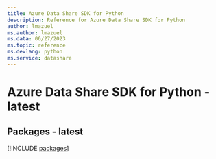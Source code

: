 ```yaml
---
title: Azure Data Share SDK for Python
description: Reference for Azure Data Share SDK for Python
author: lmazuel
ms.author: lmazuel
ms.data: 06/27/2023
ms.topic: reference
ms.devlang: python
ms.service: datashare
---
```

# Azure Data Share SDK for Python - latest
## Packages - latest
[!INCLUDE [packages](data-share-index.md)]
